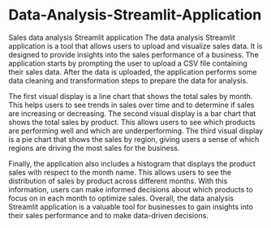 # Data-Analysis-Streamlit-Application
Sales data analysis Streamlit application
The data analysis Streamlit application is a tool that allows users to upload and visualize sales data. It is designed to provide insights into the sales performance of a business. The application starts by prompting the user to upload a CSV file containing their sales data. After the data is uploaded, the application performs some data cleaning and transformation steps to prepare the data for analysis.

The first visual display is a line chart that shows the total sales by month. This helps users to see trends in sales over time and to determine if sales are increasing or decreasing. The second visual display is a bar chart that shows the total sales by product. This allows users to see which products are performing well and which are underperforming. The third visual display is a pie chart that shows the sales by region, giving users a sense of which regions are driving the most sales for the business.

Finally, the application also includes a histogram that displays the product sales with respect to the month name. This allows users to see the distribution of sales by product across different months. With this information, users can make informed decisions about which products to focus on in each month to optimize sales. Overall, the data analysis Streamlit application is a valuable tool for businesses to gain insights into their sales performance and to make data-driven decisions.
